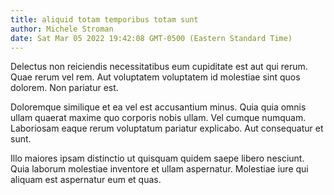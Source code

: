 ```yaml
---
title: aliquid totam temporibus totam sunt
author: Michele Stroman
date: Sat Mar 05 2022 19:42:08 GMT-0500 (Eastern Standard Time)
---
```

Delectus non reiciendis necessitatibus eum cupiditate est aut qui rerum. Quae rerum vel rem. Aut voluptatem voluptatem id molestiae sint quos dolorem. Non pariatur est.

 Doloremque similique et ea vel est accusantium minus. Quia quia omnis ullam quaerat maxime quo corporis nobis ullam. Vel cumque numquam. Laboriosam eaque rerum voluptatum pariatur explicabo. Aut consequatur et sunt.

 Illo maiores ipsam distinctio ut quisquam quidem saepe libero nesciunt. Quia laborum molestiae inventore et ullam aspernatur. Molestiae iure qui aliquam est aspernatur eum et quas.